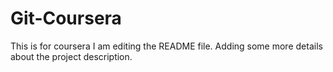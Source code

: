 # Git-Coursera
This is for coursera
I am editing the README file. Adding some more details about the project description.
